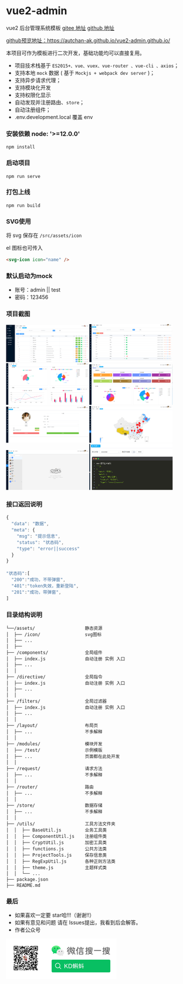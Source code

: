 # vue2-admin

vue2 后台管理系统模板
[gitee 地址](https://gitee.com/todpole/vue2-admin)
[github 地址](https://github.com/autchan-ak/vue2-admin)


[github预览地址：](https://autchan-ak.github.io/vue2-admin.github.io/)https://autchan-ak.github.io/vue2-admin.github.io/

本项目可作为模板进行二次开发，基础功能均可以直接复用。

- 项目技术栈基于 `ES2015+、vue、vuex、vue-router 、vue-cli 、axios`；
- 支持本地 `mock` 数据 ( 基于 `Mockjs + webpack dev server` )；
- 支持异步请求代理；
- 支持模块化开发
- 支持权限化显示
- 自动发现并注册路由、`store`；
- 自动注册组件；
- .env.development.local 覆盖 env

### 安装依赖 node: '>=12.0.0'

```
npm install
```

### 启动项目

```
npm run serve
```

### 打包上线

```
npm run build
```


### SVG使用
将 svg 保存在 `/src/assets/icon`

el 图标也可传入

```html
<svg-icon icon="name" />
```

### 默认启动为mock
- 账号：admin || test
- 密码：123456
### 项目截图

<img src="image/项目截图1.png" alt="项目截图" width="45%"><img src="image/项目截图5.png" alt="项目截图" width="45%" >
<img src="image/项目截图3.png" alt="项目截图" width="45%" ><img src="image/项目截图4.png" alt="项目截图" width="45%" >
<img src="image/项目截图2.png" alt="项目截图" width="45%" ><img src="image/项目截图7.png" alt="项目截图" width="45%" >
<img src="image/项目截图6.png" alt="项目截图" width="45%" ><img src="image/项目截图8.png" alt="项目截图" width="45%" >



### 接口返回说明
```js
{
  "data": "数据",
  "meta": {
    "msg": "提示信息",
    "status": "状态码",
    "type": "error||success"
  }
}

"状态码":[
  "200":"成功，不带弹窗",
  "401":"token失效，重新登陆",
  "201":"成功，带弹窗",
]
```


### 目录结构说明

```
└──/assets/                   静态资源
│  ├── /icon/                 svg图标
│  ├── ...
│  ├──
├── /components/              全局组件
│  ├── index.js               自动注册 实例 入口
│  ├── ...
│  │
├── /directive/               全局指令
│  ├── index.js               自动注册 实例 入口
│  ├── ...
│  │
├── /filters/                 全局过滤器
│  ├── index.js               自动注册 实例 入口
│  ├── ...
│  │
├── /layout/                  布局页
│  ├── ...                    不多解释
│  │
├── /modules/                 模块开发
│  ├── /test/                 示例模版
│  ├── ...                    页面都在此处开发
│  │
├── /request/                 请求方法
│  ├── ...                    不多解释
│  │
├── /router/                  路由
│  ├── ...                    不多解释
│  │
├── /store/                   数据存储
│  ├── ...                    不多解释
│  │
├── /utils/                   工具方法文件夹
│  │  ├── BaseUtil.js         业务工具类
│  │  ├── ComponentUtil.js    注册组件类
│  │  ├── CryptUtil.js        加密工具类
│  │  ├── functions.js        公共方法类
│  │  ├── ProjectTools.js     保存信息类
│  │  ├── RegExpUtil.js       各种正则方法类
│  │  ├── theme.js            主题样式类
│  │  └── ...
├── package.json
├── README.md

```


### 最后

- 如果喜欢一定要 star哈!!!（谢谢!!）
- 如果有意见和问题 请在 lssues提出，我看到后会解答。
- 作者公众号

<img src="image/公众号.png" alt="公众号" width="60%" >
